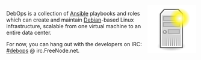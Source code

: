<img src="debops.png" width="128px" height="128px" style="float: right;" />

DebOps is a collection of [Ansible](http://ansible.com/) playbooks and roles
which can create and maintain [Debian](http://debian.org/)-based Linux
infrastructure, scalable from one virtual machine to an entire data center.

For now, you can hang out with the developers on IRC:
[#debops](https://webchat.freenode.net/?channels=debops) @ irc.FreeNode.net.

